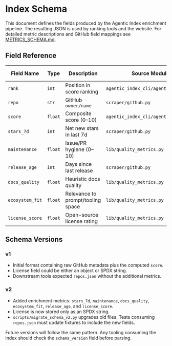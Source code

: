 # Index Schema

This document defines the fields produced by the Agentic Index enrichment pipeline. The resulting JSON is used by ranking tools and the website.
For detailed metric descriptions and GitHub field mappings see [METRICS_SCHEMA.md](METRICS_SCHEMA.md).

## Field Reference

| Field Name | Type | Description | Source Module | Update Frequency |
|------------|------|-------------|---------------|------------------|
| `rank` | `int` | Position in score ranking | `agentic_index_cli/agentic_index.py` | Nightly |
| `repo` | `str` | GitHub `owner/name` | `scraper/github.py` | Static |
| `score` | `float` | Composite score (0–10) | `agentic_index_cli/agentic_index.py` | Nightly |
| `stars_7d` | `int` | Net new stars in last 7d | `scraper/github.py` | Nightly |
| `maintenance` | `float` | Issue/PR hygiene (0–10) | `lib/quality_metrics.py` | Weekly |
| `release_age` | `int` | Days since last release | `scraper/github.py` | Nightly |
| `docs_quality` | `float` | Heuristic docs quality | `lib/quality_metrics.py` | Monthly |
| `ecosystem_fit` | `float` | Relevance to prompt/tooling space | `lib/quality_metrics.py` | Monthly |
| `license_score` | `float` | Open-source license rating | `lib/quality_metrics.py` | Static |

## Schema Versions

### v1
- Initial format containing raw GitHub metadata plus the computed `score`.
- License field could be either an object or SPDX string.
- Downstream tools expected `repos.json` without the additional metrics.

### v2
- Added enrichment metrics: `stars_7d`, `maintenance`, `docs_quality`, `ecosystem_fit`, `release_age`, and `license_score`.
- License is now stored only as an SPDX string.
- `scripts/migrate_schema_v2.py` upgrades old files. Tests consuming `repos.json` must update fixtures to include the new fields.

Future versions will follow the same pattern. Any tooling consuming the index should check the `schema_version` field before parsing.
